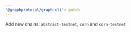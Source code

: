 ```yaml
---
'@graphprotocol/graph-cli': patch
---
```


Add new chains: `abstract-testnet`, `corn` and `corn-testnet`
